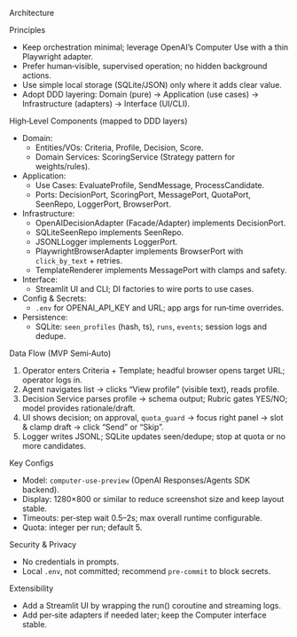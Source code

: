 Architecture

Principles
- Keep orchestration minimal; leverage OpenAI’s Computer Use with a thin Playwright adapter.
- Prefer human‑visible, supervised operation; no hidden background actions.
- Use simple local storage (SQLite/JSON) only where it adds clear value.
 - Adopt DDD layering: Domain (pure) → Application (use cases) → Infrastructure (adapters) → Interface (UI/CLI).

High‑Level Components (mapped to DDD layers)
- Domain:
  - Entities/VOs: Criteria, Profile, Decision, Score.
  - Domain Services: ScoringService (Strategy pattern for weights/rules).
- Application:
  - Use Cases: EvaluateProfile, SendMessage, ProcessCandidate.
  - Ports: DecisionPort, ScoringPort, MessagePort, QuotaPort, SeenRepo, LoggerPort, BrowserPort.
- Infrastructure:
  - OpenAIDecisionAdapter (Facade/Adapter) implements DecisionPort.
  - SQLiteSeenRepo implements SeenRepo.
  - JSONLLogger implements LoggerPort.
  - PlaywrightBrowserAdapter implements BrowserPort with `click_by_text` + retries.
  - TemplateRenderer implements MessagePort with clamps and safety.
- Interface:
  - Streamlit UI and CLI; DI factories to wire ports to use cases.
- Config & Secrets:
  - `.env` for OPENAI_API_KEY and URL; app args for run‑time overrides.
- Persistence:
  - SQLite: `seen_profiles` (hash, ts), `runs`, `events`; session logs and dedupe.

Data Flow (MVP Semi‑Auto)
1) Operator enters Criteria + Template; headful browser opens target URL; operator logs in.
2) Agent navigates list → clicks “View profile” (visible text), reads profile.
3) Decision Service parses profile → schema output; Rubric gates YES/NO; model provides rationale/draft.
4) UI shows decision; on approval, `quota_guard` → focus right panel → slot & clamp draft → click “Send” or “Skip”.
5) Logger writes JSONL; SQLite updates seen/dedupe; stop at quota or no more candidates.

Key Configs
- Model: `computer-use-preview` (OpenAI Responses/Agents SDK backend).
- Display: 1280×800 or similar to reduce screenshot size and keep layout stable.
- Timeouts: per‑step wait 0.5–2s; max overall runtime configurable.
- Quota: integer per run; default 5.

Security & Privacy
- No credentials in prompts.
- Local `.env`, not committed; recommend `pre-commit` to block secrets.

Extensibility
- Add a Streamlit UI by wrapping the run() coroutine and streaming logs.
- Add per‑site adapters if needed later; keep the Computer interface stable.
